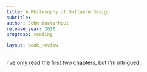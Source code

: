 ```yaml
---
title: A Philosophy of Software Design
subtitle:
author: John Ousterhout
release_year: 2018
progress: reading

layout: book_review
---
```


I've only read the first two chapters, but I'm intrigued.
